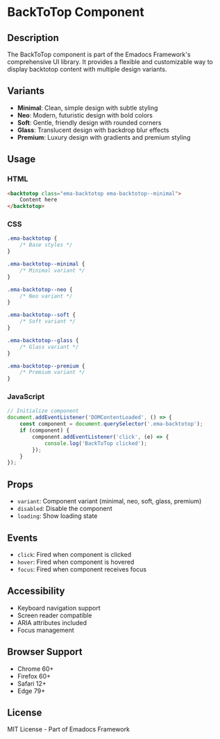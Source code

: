 # BackToTop Component

## Description
The BackToTop component is part of the Emadocs Framework's comprehensive UI library. It provides a flexible and customizable way to display backtotop content with multiple design variants.

## Variants
- **Minimal**: Clean, simple design with subtle styling
- **Neo**: Modern, futuristic design with bold colors
- **Soft**: Gentle, friendly design with rounded corners
- **Glass**: Translucent design with backdrop blur effects
- **Premium**: Luxury design with gradients and premium styling

## Usage

### HTML
```html
<backtotop class="ema-backtotop ema-backtotop--minimal">
    Content here
</backtotop>
```

### CSS
```css
.ema-backtotop {
    /* Base styles */
}

.ema-backtotop--minimal {
    /* Minimal variant */
}

.ema-backtotop--neo {
    /* Neo variant */
}

.ema-backtotop--soft {
    /* Soft variant */
}

.ema-backtotop--glass {
    /* Glass variant */
}

.ema-backtotop--premium {
    /* Premium variant */
}
```

### JavaScript
```javascript
// Initialize component
document.addEventListener('DOMContentLoaded', () => {
    const component = document.querySelector('.ema-backtotop');
    if (component) {
        component.addEventListener('click', (e) => {
            console.log('BackToTop clicked');
        });
    }
});
```

## Props
- `variant`: Component variant (minimal, neo, soft, glass, premium)
- `disabled`: Disable the component
- `loading`: Show loading state

## Events
- `click`: Fired when component is clicked
- `hover`: Fired when component is hovered
- `focus`: Fired when component receives focus

## Accessibility
- Keyboard navigation support
- Screen reader compatible
- ARIA attributes included
- Focus management

## Browser Support
- Chrome 60+
- Firefox 60+
- Safari 12+
- Edge 79+

## License
MIT License - Part of Emadocs Framework
